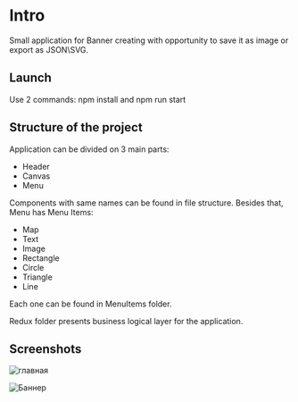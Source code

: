 # Intro

Small application for Banner creating with opportunity to save it as image or export as JSON\SVG.

## Launch

Use 2 commands: npm install and npm run start

## Structure of the project

Application can be divided on 3 main parts:
+ Header
+ Canvas
+ Menu

Components with same names can be found in file structure. Besides that, Menu has Menu Items:
+ Map
+ Text
+ Image
+ Rectangle
+ Circle
+ Triangle
+ Line

Each one can be found in MenuItems folder.

Redux folder presents business logical layer for the application.

## Screenshots

![главная](https://github.com/DeadOrAlive256/React-Banner-Creator/blob/master/screenshots/Main.png)

![Баннер](https://github.com/DeadOrAlive256/React-Banner-Creator/blob/master/screenshots/Banner.png)


